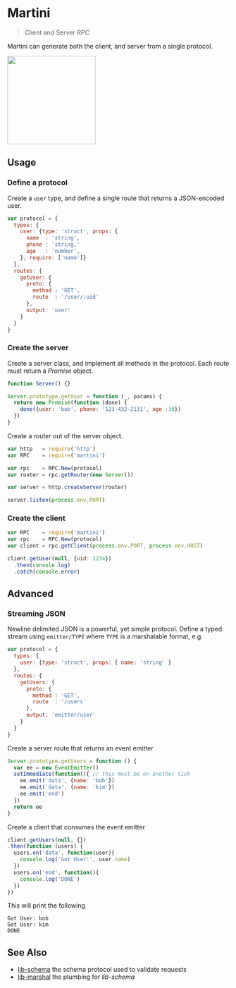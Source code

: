 # Martini

> Client and Server _RPC_

Martini can generate both the client, and server from a single protocol.

<img src="https://i.imgur.com/0v3SBsl.png" height=200>

## Usage

### Define a protocol

Create a `user` type,
and define a single route that returns a JSON-encoded user.

```js
var protocol = {
  types: {
    user: {type: 'struct', props: {
      name  : 'string',
      phone : 'string,'
      age   : 'number',
    }, require: ['name']}
  },
  routes: {
    getUser: {
      proto: {
        method : 'GET',
        route  : '/user/:uid'
      },
      output: 'user'
    }
  }
}
```

### Create the server

Create a server class,
and implement all methods in the protocol.
Each route must return a *Promise* object.

```js
function Server() {}

Server.prototype.getUser = function (_, params) {
  return new Promise(function (done) {
    done({user: 'bob', phone: '123-432-2131', age :30})
  })
}
```

Create a *router* out of the server object.

```js
var http   = require('http')
var RPC    = require('martini')

var rpc    = RPC.New(protocol)
var router = rpc.getRouter(new Server())

var server = http.createServer(router)

server.listen(process.env.PORT)
```

### Create the client

```js
var RPC    = require('martini')
var rpc    = RPC.New(protocol)
var client = rpc.getClient(process.env.PORT, process.env.HOST)

client.getUser(null, {uid: 1234})
  .then(console.log)
  .catch(console.error)
```

## Advanced

### Streaming JSON

Newline delimited JSON is a powerful, yet simple protocol.
Define a typed stream using `emitter/TYPE` where `TYPE` is a marshalable format, e.g.

```js
var protocol = {
  types: {
    user: {type: 'struct', props: { name: 'string' }
  },
  routes: {
    getUsers: {
      proto: {
        method : 'GET',
        route  : '/users'
      },
      output: 'emitter/user'
    }
  }
}
```

Create a server route that returns an event emitter

```js
Server.prototype.getUsers = function () {
  var ee = new EventEmitter()
  setImmediate(function(){ // this must be on another tick
    ee.emit('data', {name: 'bob'})
    ee.emit('data', {name: 'kim'})
    ee.emit('end')
  })
  return ee
}
```

Create a client that consumes the event emitter

```js
client.getUsers(null, {})
.then(function (users) {
  users.on('data', function(user){
    console.log('Got User:', user.name)
  })
  users.on('end', function(){
    console.log('DONE')
  })
})
```

This will print the following

```
Got User: bob
Got User: kim
DONE
```


## See Also

- [lib-schema](https://www.npmjs.org/package/lib-schema)
  the schema protocol used to validate requests
- [lib-marshal](https://www.npmjs.org/package/lib-marshal)
  the plumbing for *lib-schema*
